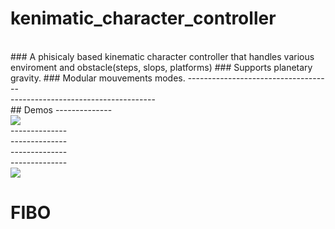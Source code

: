 # kenimatic_character_controller
<br/>
### A phisicaly based kinematic character controller that handles various enviroment and obstacle(steps, slops, platforms)
### Supports planetary gravity.
### Modular mouvements modes.
------------------------------------ <br/>
------------------------------------ <br/>
## Demos
--------------<br/>
<img src="https://github.com/haitamgrissen/kinematic_character_controller/blob/main/scene1.gif"/> <br/>
-------------- <br/>
-------------- <br/>
-------------- <br/>
-------------- <br/>
<img src="https://github.com/haitamgrissen/kinematic_character_controller/blob/main/scene2.gif"/> <br/>

 
# FIBO
